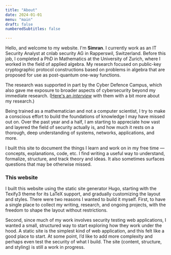 ```yaml
---
title: "About"
date: 2024-01-01
menu: "main"
draft: false
numberedSubtitles: false

---
```


Hello, and welcome to my website. I'm **Simran**. I currently work as an IT Security Analyst at cnlab security AG in Rapperswil, Switzerland. Before this job, I completed a PhD in Mathematics at the University of Zurich, where I worked in the field of applied algebra. My research focused on public-key cryptographic protocol constructions based on problems in algebra that are proposed for use as post-quantum one-way functions. 

The research was supported in part by the Cyber Defence Campus, which also gave me exposure to broader aspects of cybersecurity beyond my immediate research. ([Here's an _interview_](https://actu.epfl.ch/news/cyber-defence-fellowships-simran-tinani/) with them with a bit more about my research.)


Being trained as a mathematician and not a computer scientist, I try to make a conscious effort to build the foundations of knowledge I may have missed out on. Over the past year and a half, I am starting to appreciate how vast and layered the field of security actually is, and how much it rests on a thorough, deep understanding of systems, networks, applications, and more.


I built this site to document the things I learn and work on in my free time — concepts, explanations, code, etc. I find writing a useful way to understand, formalize, structure, and track theory and ideas. It also sometimes surfaces questions that may be otherwise missed.


### This website

I built this website using the static site generator Hugo, starting with the Texify3 theme for its LaTeX support, and gradually customizing the layout and styles. There were two reasons I wanted to build it myself. First, to have a single place to collect my writing, research, and ongoing projects, with the freedom to shape the layout without restrictions.

Second, since much of my work involves security testing web applications, I wanted a small, structured way to start exploring how they work under the hood. A static site is the simplest kind of web application, and this felt like a good place to start. At some point, I’d like to add more complexity  and perhaps even test the security of what I build. The site (content, structure, and styling) is still a work in progress.

